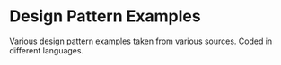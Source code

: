 # Design Pattern Examples

Various design pattern examples taken from various sources. Coded in different languages.

